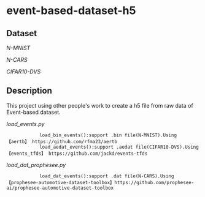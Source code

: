 # event-based-dataset-h5
## Dataset
*N-MNIST*

*N-CARS*

*CIFAR10-DVS*
## Description

This project using other people's work to create a h5 file from raw data of Event-based dataset.

*load_events.py*
                
                load_bin_events():support .bin file(N-MNIST).Using 【aertb】 https://github.com/rfma23/aertb                
                load_aedat_events():support .aedat file(CIFAR10-DVS).Using 【events_tfds】 https://github.com/jackd/events-tfds
                
*load_dat_prophesee.py*

                load_dat_events():support .dat file(N-CARS).Using【prophesee-automotive-dataset-toolbox】https://github.com/prophesee-ai/prophesee-automotive-dataset-toolbox
